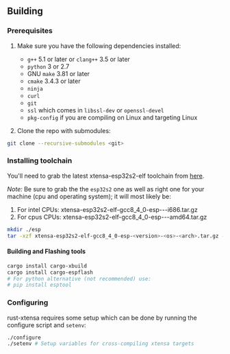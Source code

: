 ## Building

### Prerequisites

1. Make sure you have the following dependencies installed:

   * `g++` 5.1 or later or `clang++` 3.5 or later
   * `python` 3 or 2.7
   * GNU `make` 3.81 or later
   * `cmake` 3.4.3 or later
   * `ninja`
   * `curl`
   * `git`
   * `ssl` which comes in `libssl-dev` or `openssl-devel`
   * `pkg-config` if you are compiling on Linux and targeting Linux

2. Clone the repo with submodules:

``` sh
git clone --recursive-submodules <git>
```

### Installing toolchain

You'll need to grab the latest xtensa-esp32s2-elf toolchain from [here](https://github.com/espressif/crosstool-NG/releases).

*Note:* Be sure to grab the the `esp32s2` one as well as right one for your machine (cpu and operating system); it will most likely be:
1. For intel CPUs: xtensa-esp32s2-elf-gcc8_4_0-esp-<version>-<os>-i686.tar.gz
2. For cpus CPUs: xtensa-esp32s2-elf-gcc8_4_0-esp-<version>-<os>-amd64.tar.gz

``` sh
mkdir ./esp
tar -xzf xtensa-esp32s2-elf-gcc8_4_0-esp-<version>-<os>-<arch>.tar.gz -C ./esp
```

#### Building and Flashing tools

``` sh
cargo install cargo-xbuild
cargo install cargo-espflash
# For python alternative (not recommended) use:
# pip install esptool 
```

### Configuring

rust-xtensa requires some setup which can be done by running the configure script and `setenv`:

``` sh
./configure
./setenv # Setup variables for cross-compiling xtensa targets
```

